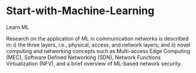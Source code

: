 # Start-with-Machine-Learning
Learn ML

Research on the application of ML in communication networks is described in:
i) the three layers, i.e., physical, access, and network layers; and 
ii) novel computing and networking concepts such as Multi-access Edge Computing (MEC), Software Defined Networking (SDN), Network Functions Virtualization (NFV), and a brief overview of ML-based network security.
